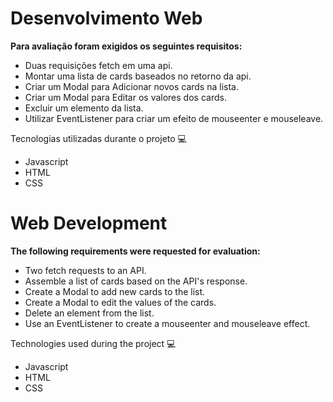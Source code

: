 # Desenvolvimento Web 

**Para avaliação foram exigidos os seguintes requisitos:**

* Duas requisições fetch em uma api.
* Montar uma lista de cards baseados no retorno da api.
* Criar um Modal para Adicionar novos cards na lista.
* Criar um Modal para Editar os valores dos cards.
* Excluir um elemento da lista.
* Utilizar EventListener para criar um efeito de mouseenter e mouseleave.

Tecnologias utilizadas durante o projeto 💻
* Javascript
* HTML
* CSS





# Web Development

**The following requirements were requested for evaluation:**

* Two fetch requests to an API.
* Assemble a list of cards based on the API's response.
* Create a Modal to add new cards to the list.
* Create a Modal to edit the values of the cards.
* Delete an element from the list.
* Use an EventListener to create a mouseenter and mouseleave effect.

Technologies used during the project 💻
* Javascript
* HTML
* CSS
